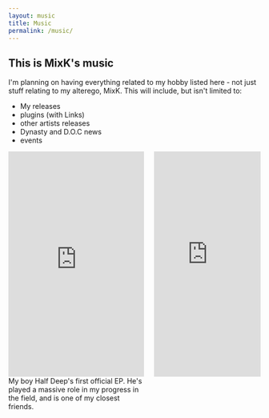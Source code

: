```yaml
---
layout: music
title: Music
permalink: /music/
---
```


## This is MixK's music
I'm planning on having everything related to my hobby listed here - not just stuff relating to my alterego, MixK. 
This will include, but isn't limited to:
 - My releases
 - plugins (with Links)
 - other artists releases
 - Dynasty and D.O.C news
 - events

<!-- For adding more songs: Place entire embed code inside another <div></div>. Then remove everything inside the <a></a> thats in the iframe part of the embed code. Should be good to go. -->

<div class="grid-container" style="display: grid; grid-gap: 20px; grid-template-columns: auto auto; align-content: center;">
    
<div><iframe allow="autoplay *; encrypted-media *;" frameborder="0" height="450" style="width:100%;max-width:660px;overflow:hidden;background:transparent;" sandbox="allow-forms allow-popups allow-same-origin allow-scripts allow-storage-access-by-user-activation allow-top-navigation-by-user-activation" src="https://embed.music.apple.com/za/album/lunar-ep/1551624971"></iframe>
My boy Half Deep's first official EP. He's played a massive role in my progress in the field, and is one of my closest friends.
</div>

<div><iframe allow="autoplay *; encrypted-media *;" frameborder="0" height="450" style="width:100%;max-width:660px;overflow:hidden;background:transparent;" sandbox="allow-forms allow-popups allow-same-origin allow-scripts allow-storage-access-by-user-activation allow-top-navigation-by-user-activation" src="https://embed.music.apple.com/za/album/liminal/1434468188"></iframe></div>

</div>

